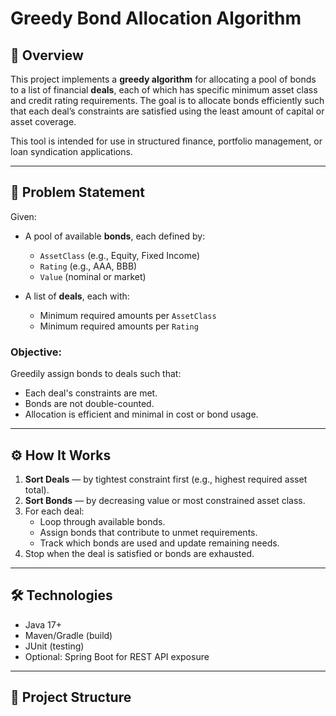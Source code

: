 # Greedy Bond Allocation Algorithm

## 🧠 Overview

This project implements a **greedy algorithm** for allocating a pool of bonds to a list of financial **deals**, each of which has specific minimum asset class and credit rating requirements. The goal is to allocate bonds efficiently such that each deal’s constraints are satisfied using the least amount of capital or asset coverage.

This tool is intended for use in structured finance, portfolio management, or loan syndication applications.

---

## 📌 Problem Statement

Given:
- A pool of available **bonds**, each defined by:
  - `AssetClass` (e.g., Equity, Fixed Income)
  - `Rating` (e.g., AAA, BBB)
  - `Value` (nominal or market)

- A list of **deals**, each with:
  - Minimum required amounts per `AssetClass`
  - Minimum required amounts per `Rating`

### Objective:
Greedily assign bonds to deals such that:
- Each deal's constraints are met.
- Bonds are not double-counted.
- Allocation is efficient and minimal in cost or bond usage.

---

## ⚙️ How It Works

1. **Sort Deals** — by tightest constraint first (e.g., highest required asset total).
2. **Sort Bonds** — by decreasing value or most constrained asset class.
3. For each deal:
   - Loop through available bonds.
   - Assign bonds that contribute to unmet requirements.
   - Track which bonds are used and update remaining needs.
4. Stop when the deal is satisfied or bonds are exhausted.

---

## 🛠 Technologies

- Java 17+
- Maven/Gradle (build)
- JUnit (testing)
- Optional: Spring Boot for REST API exposure

---

## 📂 Project Structure
